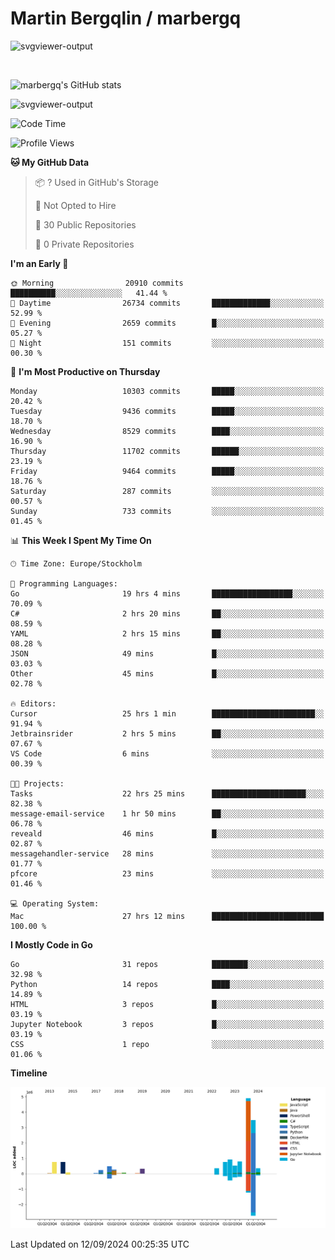 # Martin Bergqlin / marbergq

![svgviewer-output](https://user-images.githubusercontent.com/2405410/206014777-22d41ecb-c24f-421d-b7d9-bba2cb5bb0de.svg)

<br>

<!--- [![Martin's Week](https://github-readme-stats.vercel.app/api/wakatime?username=marbergq&theme=dark)](https://github.com/anuraghazra/github-readme-stats) -->

![marbergq's GitHub stats](https://github-readme-stats.vercel.app/api?username=marbergq&count_private=true&show_icons=true)

![svgviewer-output](https://wakatime.com/badge/user/3f0a2069-6683-4e19-9a4a-7d21ea815067.svg)

<!--START_SECTION:waka-->
![Code Time](http://img.shields.io/badge/Code%20Time-4%2C372%20hrs%2055%20mins-blue)

![Profile Views](http://img.shields.io/badge/Profile%20Views-0-blue)

**🐱 My GitHub Data** 

> 📦 ? Used in GitHub's Storage 
 > 
> 🚫 Not Opted to Hire
 > 
> 📜 30 Public Repositories 
 > 
> 🔑 0 Private Repositories 
 > 
**I'm an Early 🐤** 

```text
🌞 Morning                20910 commits       ██████████░░░░░░░░░░░░░░░   41.44 % 
🌆 Daytime                26734 commits       █████████████░░░░░░░░░░░░   52.99 % 
🌃 Evening                2659 commits        █░░░░░░░░░░░░░░░░░░░░░░░░   05.27 % 
🌙 Night                  151 commits         ░░░░░░░░░░░░░░░░░░░░░░░░░   00.30 % 
```
📅 **I'm Most Productive on Thursday** 

```text
Monday                   10303 commits       █████░░░░░░░░░░░░░░░░░░░░   20.42 % 
Tuesday                  9436 commits        █████░░░░░░░░░░░░░░░░░░░░   18.70 % 
Wednesday                8529 commits        ████░░░░░░░░░░░░░░░░░░░░░   16.90 % 
Thursday                 11702 commits       ██████░░░░░░░░░░░░░░░░░░░   23.19 % 
Friday                   9464 commits        █████░░░░░░░░░░░░░░░░░░░░   18.76 % 
Saturday                 287 commits         ░░░░░░░░░░░░░░░░░░░░░░░░░   00.57 % 
Sunday                   733 commits         ░░░░░░░░░░░░░░░░░░░░░░░░░   01.45 % 
```


📊 **This Week I Spent My Time On** 

```text
🕑︎ Time Zone: Europe/Stockholm

💬 Programming Languages: 
Go                       19 hrs 4 mins       ██████████████████░░░░░░░   70.09 % 
C#                       2 hrs 20 mins       ██░░░░░░░░░░░░░░░░░░░░░░░   08.59 % 
YAML                     2 hrs 15 mins       ██░░░░░░░░░░░░░░░░░░░░░░░   08.28 % 
JSON                     49 mins             █░░░░░░░░░░░░░░░░░░░░░░░░   03.03 % 
Other                    45 mins             █░░░░░░░░░░░░░░░░░░░░░░░░   02.78 % 

🔥 Editors: 
Cursor                   25 hrs 1 min        ███████████████████████░░   91.94 % 
Jetbrainsrider           2 hrs 5 mins        ██░░░░░░░░░░░░░░░░░░░░░░░   07.67 % 
VS Code                  6 mins              ░░░░░░░░░░░░░░░░░░░░░░░░░   00.39 % 

🐱‍💻 Projects: 
Tasks                    22 hrs 25 mins      █████████████████████░░░░   82.38 % 
message-email-service    1 hr 50 mins        ██░░░░░░░░░░░░░░░░░░░░░░░   06.78 % 
reveald                  46 mins             █░░░░░░░░░░░░░░░░░░░░░░░░   02.87 % 
messagehandler-service   28 mins             ░░░░░░░░░░░░░░░░░░░░░░░░░   01.77 % 
pfcore                   23 mins             ░░░░░░░░░░░░░░░░░░░░░░░░░   01.46 % 

💻 Operating System: 
Mac                      27 hrs 12 mins      █████████████████████████   100.00 % 
```

**I Mostly Code in Go** 

```text
Go                       31 repos            ████████░░░░░░░░░░░░░░░░░   32.98 % 
Python                   14 repos            ████░░░░░░░░░░░░░░░░░░░░░   14.89 % 
HTML                     3 repos             █░░░░░░░░░░░░░░░░░░░░░░░░   03.19 % 
Jupyter Notebook         3 repos             █░░░░░░░░░░░░░░░░░░░░░░░░   03.19 % 
CSS                      1 repo              ░░░░░░░░░░░░░░░░░░░░░░░░░   01.06 % 
```



**Timeline**

![Lines of Code chart](https://raw.githubusercontent.com/marbergq/marbergq/main/assets/bar_graph.png)


 Last Updated on 12/09/2024 00:25:35 UTC
<!--END_SECTION:waka-->
